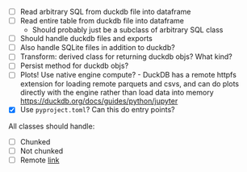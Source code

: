 - [ ] Read arbitrary SQL from duckdb file into dataframe
- [ ] Read entire table from duckdb file into dataframe
	- Should probably just be a subclass of arbitrary SQL class
 - [ ] Should handle duckdb files and exports
 - [ ] Also handle SQLite files in addition to duckdb?
 - [ ] Transform: derived class for returning duckdb objs? What kind?
 - [ ] Persist method for duckdb objs?
 - [ ] Plots! Use native engine compute?
       - DuckDB has a remote httpfs extension for loading remote parquets and csvs, and can do plots directly with the engine rather than load data into memory https://duckdb.org/docs/guides/python/jupyter
 - [x] Use `pyproject.toml`? Can this do entry points?

All classes should handle:
- [ ] Chunked
- [ ] Not chunked
- [ ] Remote [link](https://duckdb.org/docs/api/python/reference/#duckdb.DuckDBPyConnection.register_filesystem)
